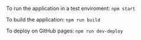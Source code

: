 To run the application in a test enviroment:
`npm start`

To build the application:
`npm run build`

To deploy on GitHub pages:
`npm run dev-deploy`
